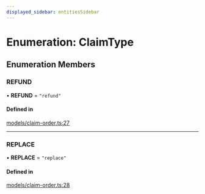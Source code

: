 ```yaml
---
displayed_sidebar: entitiesSidebar
---
```


# Enumeration: ClaimType

## Enumeration Members

### REFUND

• **REFUND** = ``"refund"``

#### Defined in

[models/claim-order.ts:27](https://github.com/productinfo/medusa/blob/e4e65812/packages/medusa/src/models/claim-order.ts#L27)

___

### REPLACE

• **REPLACE** = ``"replace"``

#### Defined in

[models/claim-order.ts:28](https://github.com/productinfo/medusa/blob/e4e65812/packages/medusa/src/models/claim-order.ts#L28)

